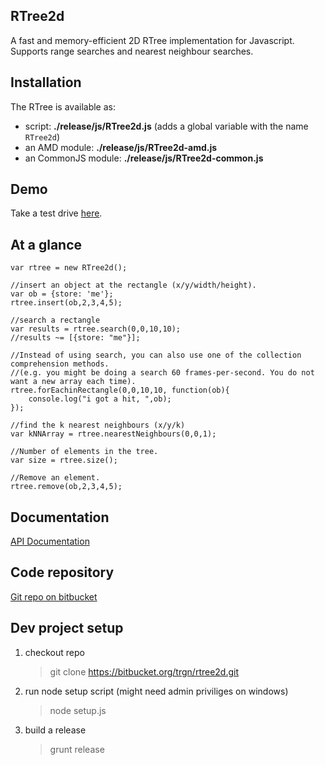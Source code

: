 RTree2d
-------

A fast and memory-efficient 2D RTree implementation for Javascript. Supports range searches and nearest neighbour searches.

## Installation

The RTree is available as:
- script: **./release/js/RTree2d.js** (adds a global variable with the name `RTree2d`)
- an AMD module: **./release/js/RTree2d-amd.js**
- an CommonJS module: **./release/js/RTree2d-common.js**

## Demo

Take a test drive [here](http://rtree2d.hepburnave.com).

## At a glance

    var rtree = new RTree2d();

    //insert an object at the rectangle (x/y/width/height).
    var ob = {store: 'me'};
    rtree.insert(ob,2,3,4,5);

    //search a rectangle
    var results = rtree.search(0,0,10,10);
    //results ~= [{store: "me"}];

    //Instead of using search, you can also use one of the collection comprehension methods.
    //(e.g. you might be doing a search 60 frames-per-second. You do not want a new array each time).
    rtree.forEachinRectangle(0,0,10,10, function(ob){
        console.log("i got a hit, ",ob);
    });

    //find the k nearest neighbours (x/y/k)
    var kNNArray = rtree.nearestNeighbours(0,0,1);

    //Number of elements in the tree.
    var size = rtree.size();

    //Remove an element.
    rtree.remove(ob,2,3,4,5);


## Documentation

[API Documentation](http://rtree2d.hepburnave.com/jsdoc/)

## Code repository

[Git repo on bitbucket](https://github.com/hepburnave/RTree2d)

## Dev project setup

1) checkout repo

    > git clone https://bitbucket.org/trgn/rtree2d.git

2) run node setup script (might need admin priviliges on windows)

    > node setup.js

3) build a release

    > grunt release

